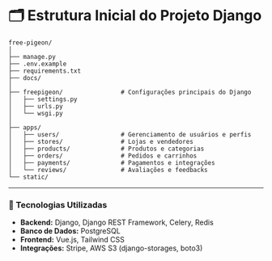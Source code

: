 # 🗂️ Estrutura Inicial do Projeto Django

```
free-pigeon/
│
├── manage.py
├── .env.example
├── requirements.txt
├── docs/
│
├── freepigeon/                # Configurações principais do Django
│   ├── settings.py
│   ├── urls.py
│   └── wsgi.py
│
├── apps/
│   ├── users/                 # Gerenciamento de usuários e perfis
│   ├── stores/                # Lojas e vendedores
│   ├── products/              # Produtos e categorias
│   ├── orders/                # Pedidos e carrinhos
│   ├── payments/              # Pagamentos e integrações
│   └── reviews/               # Avaliações e feedbacks
└── static/
```

---

### 🧰 Tecnologias Utilizadas
- **Backend:** Django, Django REST Framework, Celery, Redis  
- **Banco de Dados:** PostgreSQL  
- **Frontend:** Vue.js, Tailwind CSS  
- **Integrações:** Stripe, AWS S3 (django-storages, boto3)

